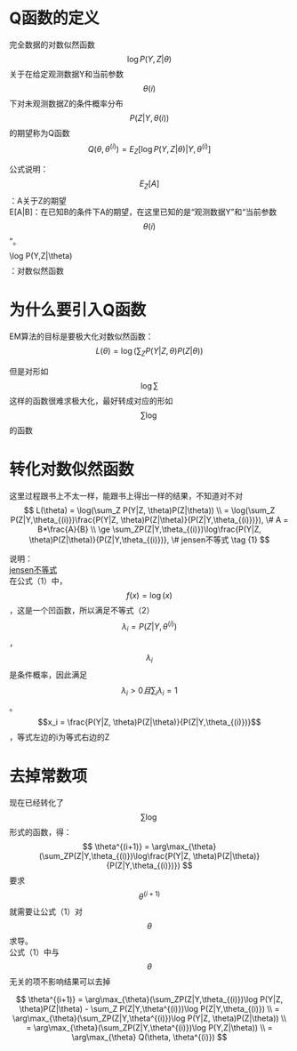 # Q函数的定义

完全数据的对数似然函数$$\log P(Y,Z|\theta)$$关于在给定观测数据Y和当前参数$$\theta(i)$$下对未观测数据Z的条件概率分布$$P(Z|Y,\theta(i))$$的期望称为Q函数   
$$
Q(\theta, \theta^{(i)}) = E_Z[\log P(Y, Z|\theta)|Y, \theta^{(i)}]
$$

公式说明：  
$$E_Z[A]$$：A关于Z的期望  
E[A|B]：在已知B的条件下A的期望，在这里已知的是“观测数据Y”和“当前参数$$\theta(i)$$”。  
 $$$$\log P(Y,Z|\theta)$$$$：对数似然函数  

# 为什么要引入Q函数

EM算法的目标是要极大化对数似然函数：  
$$
L(\theta) 
= \log(\sum_Z P(Y|Z, \theta)P(Z|\theta))
$$

但是对形如$$\log\sum$$这样的函数很难求极大化，最好转成对应的形如$$\sum\log$$的函数  

# 转化对数似然函数  
这里过程跟书上不太一样，能跟书上得出一样的结果，不知道对不对  
$$
L(\theta) = \log(\sum_Z P(Y|Z, \theta)P(Z|\theta))  \\
= \log(\sum_Z P(Z|Y,\theta_{(i)})\frac{P(Y|Z, \theta)P(Z|\theta)}{P(Z|Y,\theta_{(i)})}), \# A = B*\frac{A}{B}  \\
\ge \sum_ZP(Z|Y,\theta_{(i)})\log\frac{P(Y|Z, \theta)P(Z|\theta)}{P(Z|Y,\theta_{(i)})}, \# jensen不等式  \tag {1}
$$

说明：  
[jensen不等式](https://windmissing.github.io/mathematics_basic_for_ML/Mathematics/Formula/jensen.html)  
在公式（1）中，$$f(x) = \log(x)$$，这是一个凹函数，所以满足不等式（2）  
$$\lambda_i = P(Z|Y, \theta^{(i)})$$，$$\lambda_i$$是条件概率，因此满足$$\lambda_i \gt 0且\sum_i\lambda_i=1$$。  
$$x_i = \frac{P(Y|Z, \theta)P(Z|\theta)}{P(Z|Y,\theta_{(i)})}$$，等式左边的i为等式右边的Z  

# 去掉常数项

现在已经转化了$$\sum\log$$形式的函数，得：  
$$
\theta^{(i+1)} = \arg\max_{\theta}(\sum_ZP(Z|Y,\theta_{(i)})\log\frac{P(Y|Z, \theta)P(Z|\theta)}{P(Z|Y,\theta_{(i)})})
$$
要求$$\theta^{(i+1)}$$就需要让公式（1）对$$\theta$$求导。  
公式（1）中与$$\theta$$无关的项不影响结果可以去掉  

$$
\theta^{(i+1)} = \arg\max_{\theta}(\sum_ZP(Z|Y,\theta_{(i)})\log P(Y|Z, \theta)P(Z|\theta) - \sum_Z P(Z|Y,\theta^{(i)})\log P(Z|Y,\theta_{(i)}) \\
= \arg\max_{\theta}(\sum_ZP(Z|Y,\theta^{(i)})\log P(Y|Z, \theta)P(Z|\theta))  \\
= \arg\max_{\theta}(\sum_ZP(Z|Y,\theta^{(i)})\log P(Y,Z|\theta))  \\
= \arg\max_{\theta} Q(\theta, \theta^{(i)})
$$

